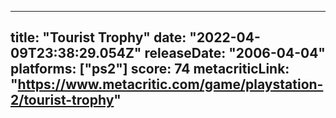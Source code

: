 
---
title: "Tourist Trophy"
date: "2022-04-09T23:38:29.054Z"
releaseDate: "2006-04-04"
platforms: ["ps2"]
score: 74
metacriticLink: "https://www.metacritic.com/game/playstation-2/tourist-trophy"
---
